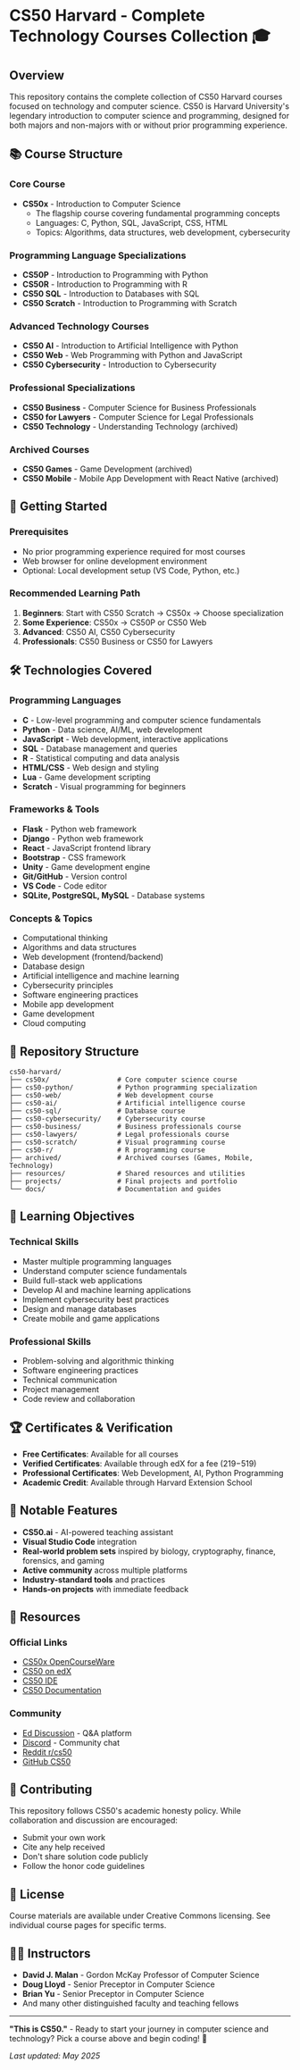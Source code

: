 # CS50 Harvard - Complete Technology Courses Collection 🎓

## Overview
This repository contains the complete collection of CS50 Harvard courses focused on technology and computer science. CS50 is Harvard University's legendary introduction to computer science and programming, designed for both majors and non-majors with or without prior programming experience.

## 📚 Course Structure

### Core Course
- **CS50x** - Introduction to Computer Science
  - The flagship course covering fundamental programming concepts
  - Languages: C, Python, SQL, JavaScript, CSS, HTML
  - Topics: Algorithms, data structures, web development, cybersecurity

### Programming Language Specializations
- **CS50P** - Introduction to Programming with Python
- **CS50R** - Introduction to Programming with R  
- **CS50 SQL** - Introduction to Databases with SQL
- **CS50 Scratch** - Introduction to Programming with Scratch

### Advanced Technology Courses
- **CS50 AI** - Introduction to Artificial Intelligence with Python
- **CS50 Web** - Web Programming with Python and JavaScript
- **CS50 Cybersecurity** - Introduction to Cybersecurity

### Professional Specializations
- **CS50 Business** - Computer Science for Business Professionals
- **CS50 for Lawyers** - Computer Science for Legal Professionals  
- **CS50 Technology** - Understanding Technology (archived)

### Archived Courses
- **CS50 Games** - Game Development (archived)
- **CS50 Mobile** - Mobile App Development with React Native (archived)

## 🚀 Getting Started

### Prerequisites
- No prior programming experience required for most courses
- Web browser for online development environment
- Optional: Local development setup (VS Code, Python, etc.)

### Recommended Learning Path

1. **Beginners**: Start with CS50 Scratch → CS50x → Choose specialization
2. **Some Experience**: CS50x → CS50P or CS50 Web
3. **Advanced**: CS50 AI, CS50 Cybersecurity
4. **Professionals**: CS50 Business or CS50 for Lawyers

## 🛠️ Technologies Covered

### Programming Languages
- **C** - Low-level programming and computer science fundamentals
- **Python** - Data science, AI/ML, web development
- **JavaScript** - Web development, interactive applications
- **SQL** - Database management and queries
- **R** - Statistical computing and data analysis
- **HTML/CSS** - Web design and styling
- **Lua** - Game development scripting
- **Scratch** - Visual programming for beginners

### Frameworks & Tools
- **Flask** - Python web framework
- **Django** - Python web framework
- **React** - JavaScript frontend library
- **Bootstrap** - CSS framework
- **Unity** - Game development engine
- **Git/GitHub** - Version control
- **VS Code** - Code editor
- **SQLite, PostgreSQL, MySQL** - Database systems

### Concepts & Topics
- Computational thinking
- Algorithms and data structures
- Web development (frontend/backend)
- Database design
- Artificial intelligence and machine learning
- Cybersecurity principles
- Software engineering practices
- Mobile app development
- Game development
- Cloud computing

## 📁 Repository Structure

```
cs50-harvard/
├── cs50x/                 # Core computer science course
├── cs50-python/           # Python programming specialization
├── cs50-web/              # Web development course  
├── cs50-ai/               # Artificial intelligence course
├── cs50-sql/              # Database course
├── cs50-cybersecurity/    # Cybersecurity course
├── cs50-business/         # Business professionals course
├── cs50-lawyers/          # Legal professionals course
├── cs50-scratch/          # Visual programming course
├── cs50-r/                # R programming course
├── archived/              # Archived courses (Games, Mobile, Technology)
├── resources/             # Shared resources and utilities
├── projects/              # Final projects and portfolio
└── docs/                  # Documentation and guides
```

## 🎯 Learning Objectives

### Technical Skills
- Master multiple programming languages
- Understand computer science fundamentals
- Build full-stack web applications
- Develop AI and machine learning applications
- Implement cybersecurity best practices
- Design and manage databases
- Create mobile and game applications

### Professional Skills
- Problem-solving and algorithmic thinking
- Software engineering practices
- Technical communication
- Project management
- Code review and collaboration

## 🏆 Certificates & Verification

- **Free Certificates**: Available for all courses
- **Verified Certificates**: Available through edX for a fee ($219-$519)
- **Professional Certificates**: Web Development, AI, Python Programming
- **Academic Credit**: Available through Harvard Extension School

## 🌟 Notable Features

- **CS50.ai** - AI-powered teaching assistant
- **Visual Studio Code** integration
- **Real-world problem sets** inspired by biology, cryptography, finance, forensics, and gaming
- **Active community** across multiple platforms
- **Industry-standard tools** and practices
- **Hands-on projects** with immediate feedback

## 📖 Resources

### Official Links
- [CS50x OpenCourseWare](https://cs50.harvard.edu/x/)
- [CS50 on edX](https://www.edx.org/cs50)
- [CS50 IDE](https://ide.cs50.io/)
- [CS50 Documentation](https://docs.cs50.net/)

### Community
- [Ed Discussion](https://cs50.edx.org/ed) - Q&A platform
- [Discord](https://discord.gg/cs50) - Community chat
- [Reddit r/cs50](https://reddit.com/r/cs50)
- [GitHub CS50](https://github.com/cs50)

## 🤝 Contributing

This repository follows CS50's academic honesty policy. While collaboration and discussion are encouraged:

- Submit your own work
- Cite any help received
- Don't share solution code publicly
- Follow the honor code guidelines

## 📜 License

Course materials are available under Creative Commons licensing. See individual course pages for specific terms.

## 👨‍🏫 Instructors

- **David J. Malan** - Gordon McKay Professor of Computer Science
- **Doug Lloyd** - Senior Preceptor in Computer Science  
- **Brian Yu** - Senior Preceptor in Computer Science
- And many other distinguished faculty and teaching fellows

---

**"This is CS50."** - Ready to start your journey in computer science and technology? Pick a course above and begin coding! 🚀

*Last updated: May 2025*